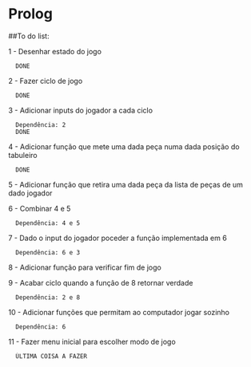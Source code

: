 # Prolog

##To do list:

  1 - Desenhar estado do jogo

      DONE

  2 - Fazer ciclo de jogo

      DONE

  3 - Adicionar inputs do jogador a cada ciclo

      Dependência: 2
      DONE

  4 - Adicionar função que mete uma dada peça numa dada posição do tabuleiro

      DONE

  5 - Adicionar função que retira uma dada peça da lista de peças de um dado jogador

  6 - Combinar 4 e 5

      Dependência: 4 e 5

  7 - Dado o input do jogador poceder a função implementada em 6

      Dependência: 6 e 3

  8 - Adicionar função para verificar fim de jogo

  9 - Acabar ciclo quando a função de 8 retornar verdade

      Dependência: 2 e 8

  10 - Adicionar funções que permitam ao computador jogar sozinho

      Dependência: 6

  11 - Fazer menu inicial para escolher modo de jogo

      ÚLTIMA COISA A FAZER
